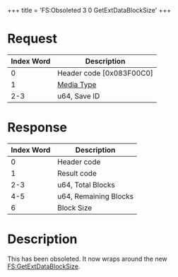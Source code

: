 +++
title = 'FS:Obsoleted 3 0 GetExtDataBlockSize'
+++

# Request

| Index Word | Description                                            |
|------------|--------------------------------------------------------|
| 0          | Header code \[0x083F00C0\]                             |
| 1          | [Media Type](Filesystem_services#MediaType "wikilink") |
| 2-3        | u64, Save ID                                           |

# Response

| Index Word | Description           |
|------------|-----------------------|
| 0          | Header code           |
| 1          | Result code           |
| 2-3        | u64, Total Blocks     |
| 4-5        | u64, Remaining Blocks |
| 6          | Block Size            |

# Description

This has been obsoleted. It now wraps around the new
[FS:GetExtDataBlockSize](FS:GetExtDataBlockSize "wikilink").